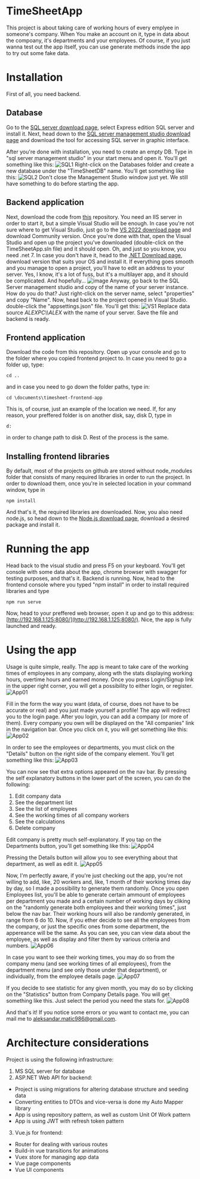 # TimeSheetApp
This project is about taking care of working hours of every emplyee in someone's company. When You make an account on it, type in data about the compoany, it's departments and your employees. Of course, if you just wanna test out the app itself, you can use generate methods insde the app to try out some fake data.

# Installation
First of all, you need backend. 

## Database
Go to the [SQL server download page](https://www.microsoft.com/en-us/sql-server/sql-server-downloads), select Express edition SQL server and install it. Next, head down to the [SQL server management studio download page](https://learn.microsoft.com/en-us/sql/ssms/download-sql-server-management-studio-ssms?view=sql-server-ver16) and download the tool for accessing SQL server in graphic interface.

After you're done with installation, you need to create an empty DB. Type in "sql server management studio" in your start menu and open it. You'll get something like this:
![SQL1](https://github.com/aleksbn/time-sheet-backend-asp.net/assets/44110941/69b955da-b274-47fa-90ac-c006ffd285d0)
Right-click on the Databases folder and create a new database under the "TimeSheetDB" name. You'll get something like this:
![SQL2](https://github.com/aleksbn/time-sheet-backend-asp.net/assets/44110941/35e86aa0-9663-4794-a75f-0163357ba667)
Don't close the Management Studio window just yet. We still have something to do before starting the app.

## Backend application
Next, download the code from [this](https://github.com/aleksbn/time-sheet-backend-asp.net) repository. You need an IIS server in order to start it, but a simple Visual Studio will be enough. In case you're not sure where to get Visual Studio, just go to the [VS 2022 download page](https://visualstudio.microsoft.com/downloads/) and download Community version. Once you're done with that, open the Visual Studio and open up the project you've downloaded (double-click on the TimeSheetApp.sln file) and it should open. Oh, and just so you know, you need .net 7. In case you don't have it, head to the [.NET Download page](https://dotnet.microsoft.com/en-us/download/dotnet/7.0), download version that suits your OS and install it.
If everything goes smooth and you manage to open a project, you'll have to edit an address to your server. Yes, I know, it's a lot of fuss, but it's a multilayer app, and it should be complicated. And hopefully...
![image](https://github.com/aleksbn/time-sheet-backend-asp.net/assets/44110941/aca85fb6-19a5-4802-8d00-d3267b1fdab3)
Anyway, go back to the SQL Server management studio and copy of the name of your server instance. How do you do that? Just right-click on the server name, select "properties" and copy "Name". Now, head back to the project opened in Visual Studio. double-click the "appsettings.json" file. You'll get this:
![VS1](https://github.com/aleksbn/time-sheet-backend-asp.net/assets/44110941/c0181c03-5717-4e85-8d8a-5a0fe27f869d)
Replace data source *ALEXPC\\\ALEX* with the name of your server. Save the file and backend is ready.

## Frontend application
Download the code from this repository. Open up your console and go to the folder where you copied frontend project to. In case you need to go a folder up, type:
```
cd ..
```
and in case you need to go down the folder paths, type in:
```
cd \documents\timesheet-frontend-app
```
This is, of course, just an example of the location we need. If, for any reason, your preffered folder is on another disk, say, disk D, type in
```
d:
```
in order to change path to disk D. Rest of the process is the same.

## Installing frontend libraries
By default, most of the projects on github are stored without node_modules folder that consists of many required libraries in order to run the project. In order to download them, once you're in selected location in your command window, type in
```
npm install
```
And that's it, the required libraries are downloaded.
Now, you also need node.js, so head down to the [Node.js download page](https://nodejs.org/en/download), download a desired package and install it.

# Running the app
Head back to the visual studio and press F5 on your keyboard. You'll get console with some data about the app, chrome browser with swagger for testing purposes, and that's it. Backend is running. Now, head to the frontend console where you typed "npm install" in order to install required libraries and type
```
npm run serve
```
Now, head to your preffered web browser, open it up and go to this address: [http://192.168.1.125:8080/](http://192.168.1.125:8080/). Nice, the app is fully launched and ready.

# Using the app
Usage is quite simple, really. The app is meant to take care of the working times of employees in any company, along wth the stats displaying working hours, overtime hours and earned money. Once you press Login/Signup link in the upper right corner, you will get a possibility to either login, or register.
![App01](https://github.com/aleksbn/time-sheet-backend-asp.net/assets/44110941/e4b084bb-44c8-49b5-86c3-b7a0edf76ff8)

Fill in the form the way you want (data, of course, does not have to be accurate or real) and you just made yourself a profile! The app will redirect you to the login page. After you login, you can add a company (or more of them). Every company you own will be displayed on the "All companies" link in the navigation bar. Once you click on it, you will get something like this:
![App02](https://github.com/aleksbn/time-sheet-backend-asp.net/assets/44110941/290dc3ad-c36d-4f9b-a6c2-1928f3c01078)

In order to see the employees or departments, you must click on the "Details" button on the right side of the company element. You'll get something like this:
![App03](https://github.com/aleksbn/time-sheet-backend-asp.net/assets/44110941/431dff71-934c-4b88-b8b4-eecac959c594)

You can now see that extra options appeared on the nav bar. By pressing the self explanatory buttons in the lower part of the screen, you can do the following:
1. Edit company data
2. See the department list
3. See the list of employees
4. See the working times of all company workers
5. See the calculations
6. Delete company

Edit company is pretty much self-explanatory. If you tap on the Departments button, you'll get something like this:
![App04](https://github.com/aleksbn/time-sheet-backend-asp.net/assets/44110941/f21e3024-b4a4-44aa-ab67-000bddc0974a)

Pressing the Details button will allow you to see everything about that department, as well as edit it.
![App05](https://github.com/aleksbn/time-sheet-backend-asp.net/assets/44110941/e79be0b4-cd01-4f60-9139-30e9078cab1e)

Now, I'm perfectly aware, if you're just checking out the app, you're not willing to add, like, 20 workers and, like, 1 month of their working times day by day, so I made a possibility to generate them randomly. Once you open Employees list, you'll be able to generate certain ammount of employees per department you made and a certain number of working days by cliking on the "randomly generate both employees and their working times", just below the nav bar. Their working hours will also be randomly generated, in range from 6 do 10. Now, if you ether decide to see all the employees from the company, or just the specific ones from some department, the appereance will be the same. As you can see, you can view data about the employee, as well as display and filter them by various criteria and numbers.
![App06](https://github.com/aleksbn/time-sheet-backend-asp.net/assets/44110941/2089cfb9-a084-4eca-bd9f-8b8eac03cc01)

In case you want to see their working times, you may do so from the company menu (and see working times of all employees), from the department menu (and see only those under that department), or individually, from the employee details page.
![App07](https://github.com/aleksbn/time-sheet-backend-asp.net/assets/44110941/c95ff2bb-5fda-4e27-9b73-7a0dc0de9892)

If you decide to see statistic for any given month, you may do so by clicking on the "Statistics" button from Company Details page. You will get something like this. Just select the period you need the stats for.
![App08](https://github.com/aleksbn/time-sheet-backend-asp.net/assets/44110941/bb867e34-2ffd-41b3-b15c-06b988665b31)

And that's it! If you notice some errors or you want to contact me, you can mail me to [aleksandar.matic986@gmail.com](mailto:aleksandar.matic986@gmail.com).

# Architecture considerations
Project is using the following infrastructure:
1. MS SQL server for database
2. ASP.NET Web API for backend:
- Project is using migrations for altering database structure and seeding data
- Converting entities to DTOs and vice-versa is done my Auto Mapper library
- App is using repository pattern, as well as custom Unit Of Work pattern
- App is using JWT with refresh token pattern
3. Vue.js for frontend:
- Router for dealing with various routes
- Build-in vue transitions for animations
- Vuex store for managing app data
- Vue page components
- Vue UI components
